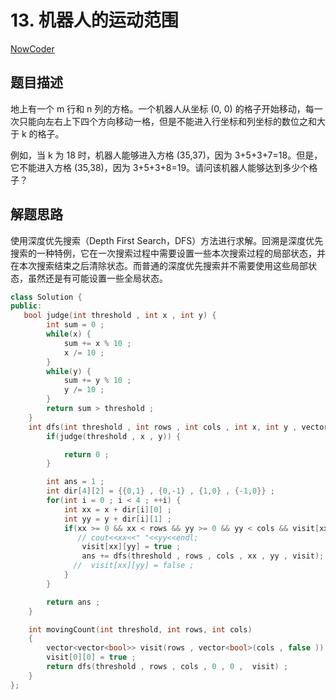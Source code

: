 # 13. 机器人的运动范围

[NowCoder](https://www.nowcoder.com/practice/6e5207314b5241fb83f2329e89fdecc8?tpId=13&tqId=11219&tPage=1&rp=1&ru=/ta/coding-interviews&qru=/ta/coding-interviews/question-ranking&from=cyc_github)

## 题目描述

地上有一个 m 行和 n 列的方格。一个机器人从坐标 (0, 0) 的格子开始移动，每一次只能向左右上下四个方向移动一格，但是不能进入行坐标和列坐标的数位之和大于 k 的格子。

例如，当 k 为 18 时，机器人能够进入方格 (35,37)，因为 3+5+3+7=18。但是，它不能进入方格 (35,38)，因为 3+5+3+8=19。请问该机器人能够达到多少个格子？

## 解题思路

使用深度优先搜索（Depth First Search，DFS）方法进行求解。回溯是深度优先搜索的一种特例，它在一次搜索过程中需要设置一些本次搜索过程的局部状态，并在本次搜索结束之后清除状态。而普通的深度优先搜索并不需要使用这些局部状态，虽然还是有可能设置一些全局状态。

```C++
class Solution {
public:
   bool judge(int threshold , int x , int y) {
        int sum = 0 ; 
        while(x) {
            sum += x % 10 ; 
            x /= 10 ; 
        }
        while(y) {
            sum += y % 10 ; 
            y /= 10 ; 
        }
        return sum > threshold ; 
    }
    int dfs(int threshold , int rows , int cols , int x, int y , vector<vector<bool>> &visit){
        if(judge(threshold , x , y)) {

            return 0 ; 
        }

        int ans = 1 ;
        int dir[4][2] = {{0,1} , {0,-1} , {1,0} , {-1,0}} ; 
        for(int i = 0 ; i < 4 ; ++i) {
            int xx = x + dir[i][0] ; 
            int yy = y + dir[i][1] ;
            if(xx >= 0 && xx < rows && yy >= 0 && yy < cols && visit[xx][yy] == false) {
               // cout<<xx<<" "<<yy<<endl;
                visit[xx][yy] = true ; 
                ans += dfs(threshold , rows , cols , xx , yy , visit); 
              //  visit[xx][yy] = false ;
            }
        }

        return ans ; 
    }

    int movingCount(int threshold, int rows, int cols)
    {
        vector<vector<bool>> visit(rows , vector<bool>(cols , false )) ; 
        visit[0][0] = true ; 
        return dfs(threshold , rows , cols , 0 , 0 ,  visit) ; 
    }
};
```



